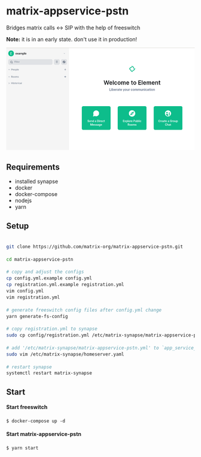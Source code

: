 # matrix-appservice-pstn
Bridges matrix calls <-> SIP with the help of freeswitch

**Note:** it is in an early state. don't use it in production!

![screencast showing a call from matrix to SIP](./screencast.gif)

## Requirements
- installed synapse
- docker
- docker-compose
- nodejs
- yarn

## Setup
```bash

git clone https://github.com/matrix-org/matrix-appservice-pstn.git

cd matrix-appservice-pstn

# copy and adjust the configs
cp config.yml.example config.yml
cp registration.yml.example registration.yml
vim config.yml
vim registration.yml

# generate freeswitch config files after config.yml change
yarn generate-fs-config

# copy registration.yml to synapse
sudo cp config/registration.yml /etc/matrix-synapse/matrix-appservice-pstn.yml

# add '/etc/matrix-synapse/matrix-appservice-pstn.yml' to `app_service_config_files` in the synapse config
sudo vim /etc/matrix-synapse/homeserver.yaml

# restart synapse
systemctl restart matrix-synapse
```

## Start
#### Start freeswitch
`$ docker-compose up -d`

#### Start matrix-appservice-pstn
`$ yarn start`


